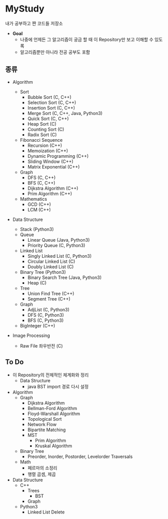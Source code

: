 # MyStudy
내가 공부하고 짠 코드들 저장소
  
* **Goal**
  * 나중에 언제든 그 알고리즘이 궁금 할 때 이 Repository만 보고 이해할 수 있도록
  * 알고리즘뿐만 아니라 전공 공부도 포함

## 종류
* Algorithm
  * Sort
    * Bubble Sort (C, C++)
    * Selection Sort (C, C++)
    * Insertion Sort (C, C++)
    * Merge Sort (C, C++, Java, Python3)
    * Quick Sort (C, C++)
    * Heap Sort (C)
    * Counting Sort (C)
    * Radix Sort (C)
  * Fibonacci Sequence
    * Recursion (C++)
    * Memoization (C++)
    * Dynamic Programming (C++)
    * Sliding Window (C++)
    * Matrix Exponential (C++)
  * Graph
    * DFS (C, C++)
    * BFS (C, C++)
    * Dijkstra Algorithm (C++)
    * Prim Algorithm (C++)
  * Mathematics
    * GCD (C++)
    * LCM (C++)

* Data Structure
  * Stack (Python3)
  * Queue
    * Linear Queue (Java, Python3)
    * Priority Queue (C, Python3)
  * Linked List
    * Singly Linked List (C, Python3)
    * Circular Linked List (C)
    * Doubly Linked List (C)
  * Binary Tree (Python3)
    * Binary Search Tree (Java, Python3)
    * Heap (C)
  * Tree
    * Union Find Tree (C++)
    * Segment Tree (C++)
  * Graph
    * AdjList (C, Python3)
    * DFS (C, Python3)
    * BFS (C, Python3)
  * BigInteger (C++)

* Image Processing
  * Raw File 좌우반전 (C)
    
## To Do
* 이 Repository의 전체적인 체계화와 정리
  * Data Structure
    * java BST import 경로 다시 설정
* Algorithm
  * Graph
      * Dijkstra Algorithm
      * Bellman-Ford Algorithm
      * Floyd-Warshall Algorithm
      * Topological Sort
      * Network Flow
      * Bipartite Matching
      * MST
        * Prim Algorithm
        * Kruskal Algorithm
  * Binary Tree
      * Preorder, Inorder, Postorder, Levelorder Traversals
  * Math
      * 페르마의 소정리
      * 행렬 곱셈, 제곱
* Data Structure
  * C++
    * Trees
      * BST
    * Graph
  * Python3
    * Linked List Delete
